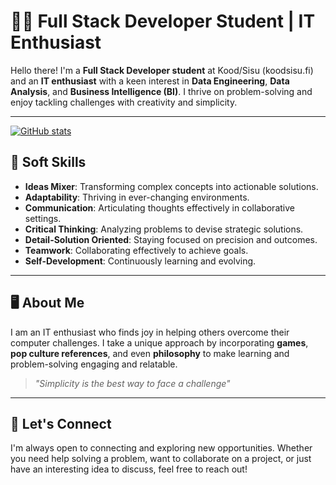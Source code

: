# 👨‍💻 Full Stack Developer Student | IT Enthusiast

Hello there! I'm a **Full Stack Developer student** at Kood/Sisu (koodsisu.fi) and an **IT enthusiast** with a keen interest in **Data Engineering**, **Data Analysis**, and **Business Intelligence (BI)**. I thrive on problem-solving and enjoy tackling challenges with creativity and simplicity.

---
[![GitHub stats](https://github-readme-stats.vercel.app/api?username=pedroaloy)](https://github.com/anuraghazra/github-readme-stats)

## 🧠 **Soft Skills**
- **Ideas Mixer**: Transforming complex concepts into actionable solutions.
- **Adaptability**: Thriving in ever-changing environments.
- **Communication**: Articulating thoughts effectively in collaborative settings.
- **Critical Thinking**: Analyzing problems to devise strategic solutions.
- **Detail-Solution Oriented**: Staying focused on precision and outcomes.
- **Teamwork**: Collaborating effectively to achieve goals.
- **Self-Development**: Continuously learning and evolving.

---

## 🖥️ **About Me**
I am an IT enthusiast who finds joy in helping others overcome their computer challenges. I take a unique approach by incorporating **games**, **pop culture references**, and even **philosophy** to make learning and problem-solving engaging and relatable.

> *"Simplicity is the best way to face a challenge"*

---

## 🤝 **Let's Connect**
I'm always open to connecting and exploring new opportunities. Whether you need help solving a problem, want to collaborate on a project, or just have an interesting idea to discuss, feel free to reach out!
